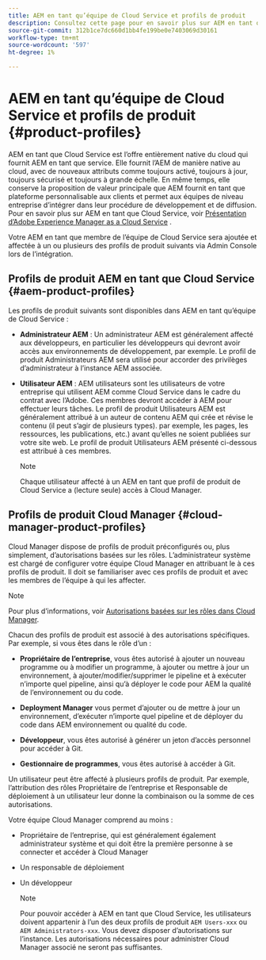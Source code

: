 ```yaml
---
title: AEM en tant qu’équipe de Cloud Service et profils de produit
description: Consultez cette page pour en savoir plus sur AEM en tant qu’équipe de Cloud Service et les profils de produit.
source-git-commit: 312b1ce7dc660d1bb4fe199be0e7403069d30161
workflow-type: tm+mt
source-wordcount: '597'
ht-degree: 1%

---
```



# AEM en tant qu’équipe de Cloud Service et profils de produit {#product-profiles}

AEM en tant que Cloud Service est l’offre entièrement native du cloud qui fournit AEM en tant que service. Elle fournit l’AEM de manière native au cloud, avec de nouveaux attributs comme toujours activé, toujours à jour, toujours sécurisé et toujours à grande échelle. En même temps, elle conserve la proposition de valeur principale que AEM fournit en tant que plateforme personnalisable aux clients et permet aux équipes de niveau entreprise d’intégrer dans leur procédure de développement et de diffusion. Pour en savoir plus sur AEM en tant que Cloud Service, voir [Présentation d’Adobe Experience Manager as a Cloud Service](https://experienceleague.adobe.com/docs/experience-manager-cloud-service/overview/introduction.html?lang=fr) .

Votre AEM en tant que membre de l’équipe de Cloud Service sera ajoutée et affectée à un ou plusieurs des profils de produit suivants via Admin Console lors de l’intégration.


## Profils de produit AEM en tant que Cloud Service {#aem-product-profiles}

Les profils de produit suivants sont disponibles dans AEM en tant qu’équipe de Cloud Service :

* **Administrateur AEM** : Un administrateur AEM est généralement affecté aux développeurs, en particulier les développeurs qui devront avoir accès aux environnements de développement, par exemple. Le profil de produit Administrateurs AEM sera utilisé pour accorder des privilèges d’administrateur à l’instance AEM associée.

* **Utilisateur AEM** : AEM utilisateurs sont les utilisateurs de votre entreprise qui utilisent AEM comme Cloud Service dans le cadre du contrat avec l’Adobe. Ces membres devront accéder à AEM pour effectuer leurs tâches. Le profil de produit Utilisateurs AEM est généralement attribué à un auteur de contenu AEM qui crée et révise le contenu (il peut s’agir de plusieurs types). par exemple, les pages, les ressources, les publications, etc.) avant qu’elles ne soient publiées sur votre site web. Le profil de produit Utilisateurs AEM présenté ci-dessous est attribué à ces membres.

   >[!NOTE]
   >Chaque utilisateur affecté à un AEM en tant que profil de produit de Cloud Service a (lecture seule) accès à Cloud Manager.

## Profils de produit Cloud Manager {#cloud-manager-product-profiles}

Cloud Manager dispose de profils de produit préconfigurés ou, plus simplement, d’autorisations basées sur les rôles. L’administrateur système est chargé de configurer votre équipe Cloud Manager en attribuant le à ces profils de produit. Il doit se familiariser avec ces profils de produit et avec les membres de l’équipe à qui les affecter.
>[!NOTE]
>Pour plus d’informations, voir [Autorisations basées sur les rôles dans Cloud Manager](/help/onboarding/what-is-required/user-roles-permissions.md).

Chacun des profils de produit est associé à des autorisations spécifiques. Par exemple, si vous êtes dans le rôle d’un :

* **Propriétaire de l’entreprise**, vous êtes autorisé à ajouter un nouveau programme ou à modifier un programme, à ajouter ou mettre à jour un environnement, à ajouter/modifier/supprimer le pipeline et à exécuter n’importe quel pipeline, ainsi qu’à déployer le code pour AEM la qualité de l’environnement ou du code.

* **Deployment Manager** vous permet d’ajouter ou de mettre à jour un environnement, d’exécuter n’importe quel pipeline et de déployer du code dans AEM environnement ou qualité du code.

* **Développeur**, vous êtes autorisé à générer un jeton d’accès personnel pour accéder à Git.

* **Gestionnaire de programmes**, vous êtes autorisé à accéder à Git.

Un utilisateur peut être affecté à plusieurs profils de produit. Par exemple, l’attribution des rôles Propriétaire de l’entreprise et Responsable de déploiement à un utilisateur leur donne la combinaison ou la somme de ces autorisations.

Votre équipe Cloud Manager comprend au moins :

* Propriétaire de l’entreprise, qui est généralement également administrateur système et qui doit être la première personne à se connecter et accéder à Cloud Manager
* Un responsable de déploiement
* Un développeur

   >[!NOTE]
   >Pour pouvoir accéder à AEM en tant que Cloud Service, les utilisateurs doivent appartenir à l’un des deux profils de produit `AEM Users-xxx` ou `AEM Administrators-xxx`. Vous devez disposer d’autorisations sur l’instance. Les autorisations nécessaires pour administrer Cloud Manager associé ne seront pas suffisantes.
